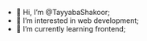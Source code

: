 - 👋 Hi, I’m @TayyabaShakoor;
- 👀 I’m interested in web development; 
- 🌱 I’m currently learning frontend; 

<!---
TayyabaShakoor/TayyabaShakoor is a ✨ special ✨ repository because its `README.md` (this file) appears on your GitHub profile.
You can click the Preview link to take a look at your changes.
--->
